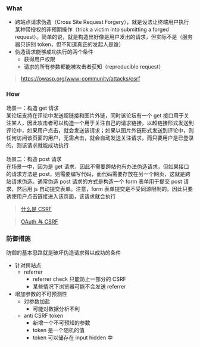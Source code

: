 ### What

- 跨站点请求伪造（Cross Site Request Forgery），就是设法让终端用户执行某种带授权的非预期操作（trick a victim into submitting a forged request）。简单的说，就是构造出好像是用户发出的请求，但实际不是（服务器只识别 token，但不知道真正的发起人是谁）
- 伪造请求能够成功执行的两个条件
  + 获得用户权限
  + 请求的所有参数都能被攻击者获知（reproducible request）

> https://owasp.org/www-community/attacks/csrf


### How

场景一：构造 get 请求
<br>
某论坛支持在评论中发送超链接和图片外链，同时该论坛有一个 get 接口用于关注某人，因此攻击者可以构造一个用于关注自己的请求链接，以超链接形式发送到评论中，如果用户点击，就会发送该请求；如果以图片外链形式发送到评论中，则任何访问该页面的用户，无需点击，就会自动发送关注请求，而只要用户是已登录的，则该请求就能成功执行
<br>
<br>
场景二：构造 post 请求
<br>
在场景一中，因为是 get 请求，因此不需要跨站也有办法伪造请求，但如果接口的请求方法是 post，则需要编写代码，而代码需要存放在另一个网页，这就是跨站请求伪造。通常伪造 post 请求的方式是构造一个 form 表单用于提交 post 请求，然后用 js 自动提交表单。注意，form 表单提交是不受同源限制的。因此只要诱使用户点击链接进入该页面，该请求就会执行

> [什么是 CSRF](https://zhuanlan.zhihu.com/p/22521378)

> [OAuth 与 CSRF](https://www.zhihu.com/question/19781476)


### 防御措施

防御的基本思路就是破坏伪造请求得以成功的条件

- 针对跨站点
  + referrer
    - referrer check 只能防止一部分的 CSRF
    - 某些情况下浏览器可能不会发送 referrer
- 增加参数的不可预测性
  + 对参数加盐
    - 可能对数据分析不利
  + anti CSRF token
    - 新增一个不可预知的参数
    - token 是一个随机的值
    - token 可以储存在 input hidden 中
